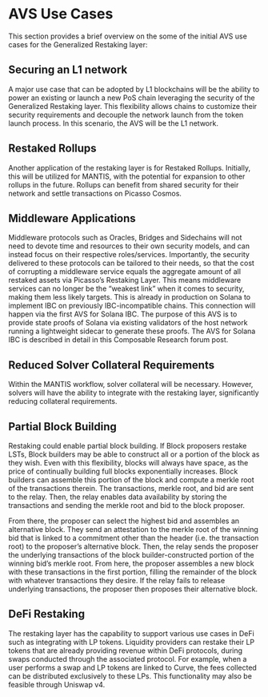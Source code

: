 # AVS Use Cases

This section provides a brief overview on the some of the initial AVS use cases for the Generalized Restaking layer:

## Securing an L1 network
A major use case that can be adopted by L1 blockchains will be the ability to power an existing or launch a new PoS chain leveraging the security of the Generalized Restaking layer. This flexibility allows chains to customize their security requirements and decouple the network launch from the token launch process. In this scenario, the AVS will be the L1 network.

## Restaked Rollups
Another application of the restaking layer is for Restaked Rollups. Initially, this will be utilized for MANTIS, with the potential for expansion to other rollups in the future. Rollups can benefit from shared security for their network and settle transactions on Picasso Cosmos.

## Middleware Applications
Middleware protocols such as Oracles, Bridges and Sidechains will not need to devote time and resources to their own security models, and can instead focus on their respective roles/services. Importantly, the security delivered to these protocols can be tailored to their needs, so that the cost of corrupting a middleware service equals the aggregate amount of all restaked assets via Picasso’s Restaking Layer. This means middleware services can no longer be the “weakest link” when it comes to security, making them less likely targets.
This is already in production on Solana to implement IBC on previously IBC-incompatible chains. This connection will happen via the first AVS for Solana IBC. The purpose of this AVS is to provide state proofs of Solana via existing validators of the host network running a lightweight sidecar to generate these proofs. The AVS for Solana IBC is described in detail in this Composable Research forum post. 

## Reduced Solver Collateral Requirements
Within the MANTIS workflow, solver collateral will be necessary. However, solvers will have the ability to integrate with the restaking layer, significantly reducing collateral requirements.

## Partial Block Building
Restaking could enable partial block building. If Block proposers restake LSTs, Block builders may be able to construct all or a portion of the block as they wish. Even with this flexibility, blocks will always have space, as the price of continually building full blocks exponentially increases. Block builders can assemble this portion of the block and compute a merkle root of the transactions therein. The transactions, merkle root, and bid are sent to the relay. Then, the relay enables data availability by storing the transactions and sending the merkle root and bid to the block proposer. 

From there, the proposer can select the highest bid and assembles an alternative block. They send an attestation to the merkle root of the winning bid that is linked to a commitment other than the header (i.e. the transaction root) to the proposer’s alternative block. Then, the relay sends the proposer the underlying transactions of the block builder-constructed portion of the winning bid’s merkle root. From here, the proposer assembles a new block with these transactions in the first portion, filling the remainder of the block with whatever transactions they desire. If the relay fails to release underlying transactions, the proposer then proposes their alternative block.


## DeFi Restaking 
The restaking layer has the capability to support various use cases in DeFi such as integrating with LP tokens.
Liquidity providers can restake their LP tokens that are already providing revenue within DeFi protocols, during swaps conducted through the associated protocol. For example, when a user performs a swap and LP tokens are linked to Curve, the fees collected can be distributed exclusively to these LPs. This functionality may also be feasible through Uniswap v4.
